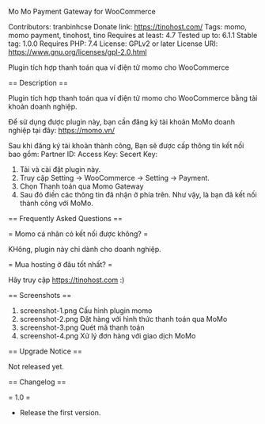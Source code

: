 Mo Mo Payment Gateway for WooCommerce

Contributors: tranbinhcse
Donate link: https://tinohost.com/
Tags: momo, momo payment, tinohost, tino
Requires at least: 4.7
Tested up to: 6.1.1
Stable tag: 1.0.0
Requires PHP: 7.4
License: GPLv2 or later
License URI: https://www.gnu.org/licenses/gpl-2.0.html

Plugin tích hợp thanh toán qua ví điện tử momo cho WooCommerce

== Description ==

Plugin tích hợp thanh toán qua ví điện tử momo cho WooCommerce bằng tài khoản doanh nghiệp.

Để sử dụng được plugin này, bạn cần đăng ký tài khoản MoMo doanh nghiệp tại đây: https://momo.vn/

Sau khi đăng ký tài khoản thành công,
Bạn sẽ được cấp thông tin kết nối bao gồm:
Partner ID:
Access Key:
Secert Key:

1. Tải và cài đặt plugin này.
2. Truy cập Setting -> WooCommerce -> Setting -> Payment.
3. Chọn Thanh toán qua Momo Gateway
4. Sau đó điền các thông tin đã nhận ở phía trên.
Như vậy, là bạn đã kết nối thành công với MoMo.




== Frequently Asked Questions ==

= Momo cá nhân có kết nối được không? =

KHông, plugin này chỉ dành cho doanh nghiệp.

= Mua hosting ở đâu tốt nhất? =

Hãy truy cập https://tinohost.com :)

== Screenshots ==

1. screenshot-1.png Cấu hình plugin momo
2. screenshot-2.png Đặt hàng với hình thức thanh toán qua MoMo
3. screenshot-3.png Quét mã thanh toán
4. screenshot-4.png Xử lý đơn hàng với giao dịch MoMo
 

== Upgrade Notice ==

Not released yet.

== Changelog ==

= 1.0 =
* Release the first version.
